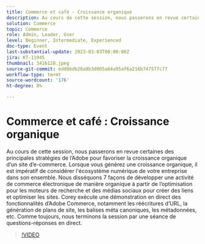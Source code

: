 ```yaml
---
title: Commerce et café - Croissance organique
description: Au cours de cette session, nous passerons en revue certaines des principales stratégies de l’Adobe pour favoriser la croissance organique d’un site d’e-commerce. Lorsque vous générez une croissance organique, il est impératif de considérer l'écosystème numérique de votre entreprise dans son ensemble. Nous disséquons 7 façons de développer une activité de commerce électronique de manière organique à partir de l’optimisation pour les moteurs de recherche et des médias sociaux pour créer des liens et optimiser les sites. Corey exécute une démonstration en direct des fonctionnalités d’Adobe Commerce, notamment les réécritures d’URL, la génération de plans de site, les balises méta canoniques, les métadonnées, etc. Comme toujours, nous terminons la session par une séance de questions-réponses en direct.
solution: Commerce
topic: Commerce
role: Admin, Leader, User
level: Beginner, Intermediate, Experienced
doc-type: Event
last-substantial-update: 2023-03-03T00:00:00Z
jira: KT-11945
thumbnail: 3416128.jpeg
source-git-commit: edd0bdb28a9b3d065a64a95af6a216b747577c77
workflow-type: tm+mt
source-wordcount: '176'
ht-degree: 0%

---
```


# Commerce et café : Croissance organique

Au cours de cette session, nous passerons en revue certaines des principales stratégies de l’Adobe pour favoriser la croissance organique d’un site d’e-commerce. Lorsque vous générez une croissance organique, il est impératif de considérer l&#39;écosystème numérique de votre entreprise dans son ensemble. Nous disséquons 7 façons de développer une activité de commerce électronique de manière organique à partir de l’optimisation pour les moteurs de recherche et des médias sociaux pour créer des liens et optimiser les sites. Corey exécute une démonstration en direct des fonctionnalités d’Adobe Commerce, notamment les réécritures d’URL, la génération de plans de site, les balises méta canoniques, les métadonnées, etc. Comme toujours, nous terminons la session par une séance de questions-réponses en direct.

>[!VIDEO](https://video.tv.adobe.com/v/3416128/?quality=12&learn=on)
